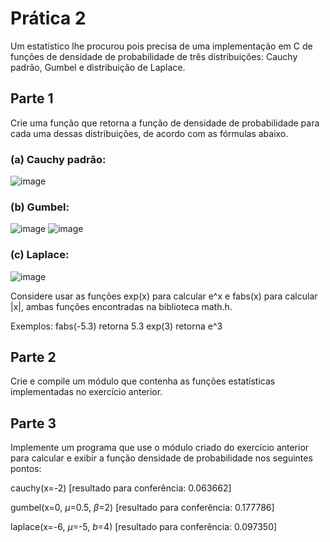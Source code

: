 # Prática 2
Um estatístico lhe procurou pois precisa de uma implementação em C de funções de densidade de probabilidade de três distribuições: Cauchy padrão, Gumbel e distribuição de Laplace.

## Parte 1
Crie uma função que retorna a função de densidade de probabilidade  para cada uma dessas distribuições, de acordo com as fórmulas abaixo.

### (a) Cauchy padrão:
![image](https://user-images.githubusercontent.com/100887395/184462844-66342f68-dca2-47d9-84e8-e58ecb9beae2.png)

### (b) Gumbel:
![image](https://user-images.githubusercontent.com/100887395/184462857-4283ee73-9ee9-4f28-b88c-b90a0292e4c3.png)
![image](https://user-images.githubusercontent.com/100887395/184462882-80ed201f-682d-4b1c-846b-59c532dda3e8.png)

### (c) Laplace:
![image](https://user-images.githubusercontent.com/100887395/184462893-26821029-ab5f-4cfc-a733-5dc960bedb4f.png)

Considere usar as funções exp(x) para calcular e^x e fabs(x) para calcular |x|, ambas funções encontradas na biblioteca math.h. 

Exemplos:
fabs(-5.3) retorna 5.3 
exp(3) retorna e^3

## Parte 2
Crie e compile um módulo que contenha as funções estatísticas implementadas no exercício anterior.

## Parte 3
Implemente um programa que use o módulo criado do exercício anterior para calcular e exibir a função densidade de probabilidade nos seguintes pontos:

cauchy(x=-2) [resultado para conferência: 0.063662]

gumbel(x=0, $\mu$=0.5, $\beta$=2) [resultado para conferência: 0.177786]

laplace(x=-6, $\mu$=-5, $b$=4) [resultado para conferência: 0.097350]

